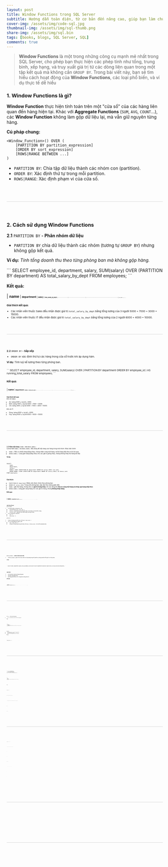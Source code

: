 ```yaml
---
layout: post
title: Window Functions trong SQL Server
subtitle: Hướng dẫn toàn diện, từ cơ bản đến nâng cao, giúp bạn làm chủ Window Functions trong SQL.
cover-img: /assets/img/code-sql.jpg
thumbnail-img: /assets/img/sql-thumb.png
share-img: /assets/img/sql.bin
tags: [books, blogs, SQL Server, SQL]
comments: true
---
```


>**Window Functions** là một trong những công cụ mạnh mẽ nhất trong SQL Server, cho phép bạn thực hiện các phép tính như tổng, trung bình, xếp hạng, và truy xuất giá trị từ các dòng liên quan trong một tập kết quả mà không cần `GROUP BY`. Trong bài viết này, bạn sẽ tìm hiểu cách hoạt động của **Window Functions**, các loại phổ biến, và ví dụ thực tế dễ hiểu

### 1. Window Functions là gì?
**Window Function** thực hiện tính toán trên một "cửa sổ" của các hàng liên quan đến hàng hiện tại. Khác với **Aggregate Functions** (`SUM`, `AVG`, `COUNT`...), các **Window Function** không làm gộp dữ liệu lại, mà vẫn giữ nguyên từng hàng.

**Cú pháp chung:**
```
<Window_Function>() OVER (
    [PARTITION BY partition_expression]
    [ORDER BY sort_expression]
    [ROWS|RANGE BETWEEN ...]
)
```

<div style='margin-bottom:16px'></div>

* `PARTITION BY`: Chia tập dữ liệu thành các nhóm con (partition).
* `ORDER BY`: Xác định thứ tự trong mỗi partition.
* `ROWS|RANGE`: Xác định phạm vi của cửa số.

<div style="border: 1px solid #e6e6e6; margin:64px 0"></div>

### 2. Cách sử dụng Window Functions
**2.1** `PARTITION BY` **- Phân nhóm dữ liệu**
* `PARTITION BY` chia dữ liệu thành các nhóm (tương tự `GROUP BY`) nhưng không gộp kết quả.

**Ví dụ:** _Tính tổng doanh thu theo từng phòng ban mà không gộp hàng._
<div style='margin-top:16px'></div>
```
SELECT 
    employee_id,
    department,
    salary,
    SUM(salary) OVER (PARTITION BY department) AS total_salary_by_dept
FROM employees;
```
<div style='margin-bottom:16px'></div>

**Kết quả:**
<div style='margin-top:16px'></div>

| <small>**name**<small/> | <small>**department**<small/> | <small>**salary**<small/> | <small>**total_salary_by_dept**<small/> |
|----------------------|-------------------------------------|---------------------------------------------------------------------|
| <small>An<small/> | <small>Sales<small/> | <small>5000<small/> | <small>15000<small/>|
| <small>Bình<small/> | <small>Sales<small/> | <small>7000<small/> | <small>15000<small/>|
| <small>Chi<small/> | <small>Sales<small/> | <small>3000<small/> | <small>15000<small/>|
| <small>Dũng<small/> | <small>IT<small/> | <small>6000<small/> | <small>10000<small/>|
| <small>Huy<small/> | <small>IT<small/> | <small>4000<small/> | <small>10000<small/>|

<div style='margin-bottom:16px'></div>

**Giải thích kết quả:**
* Các nhân viên thuộc Sales đều nhận được giá trị `total_salary_by_dept` bằng tổng lương của 3 người 5000 + 7000 + 3000 = 15000.
* Các nhân viên thuộc IT đều nhận được giá trị `total_salary_by_dept` bằng tổng lương của 2 người 6000 + 4000 = 10000.

<div style="border: 1px solid #e6e6e6; margin:48px 0"></div>

**2.2** `ORDER BY` **- Sắp xếp**
* `ORDER BY` xác định thứ tự các hàng trong cửa sổ trước khi áp dụng hàm.

**Ví dụ:** Tính luỹ kế lương theo từng phòng ban.
<div style='margin-top:16px'></div>
```
SELECT 
    employee_id,
    department,
    salary,
    SUM(salary) OVER (
        PARTITION BY department
        ORDER BY employee_id
    ) AS running_total_salary
FROM employees;
```
<div style='margin-bottom:16px'></div>

**Kết quả:**
<div style='margin-top:16px'></div>

| <small>**name**<small/> | <small>**department**<small/> | <small>**salary**<small/> | <small>**running_total_salary**<small/> |
|----------------------|-------------------------------------|---------------------------------------------------------------------|
| <small>An<small/> | <small>Sales<small/> | <small>5000<small/> | <small>5000<small/>|
| <small>Bình<small/> | <small>Sales<small/> | <small>7000<small/> | <small>12000<small/>|
| <small>Chi<small/> | <small>Sales<small/> | <small>3000<small/> | <small>15000<small/>|
| <small>Dũng<small/> | <small>IT<small/> | <small>6000<small/> | <small>6000<small/>|
| <small>Huy<small/> | <small>IT<small/> | <small>4000<small/> | <small>10000<small/>|

<div style='margin-bottom:16px'></div>

**Giải thích kết quả:**  
Đối với Sales:
* An: lương 5000 => luỹ kế = 5000.
* Bình: lương 7000 => luỹ kế 5000 + 7000 = 12000.
* Chi: lương 3000 => luỹ kế 5000 + 7000 + 3000 = 15000.

Đối với IT:
* Dũng: lương 6000 => luỹ kế = 6000.
* Huy: lương 4000 => luỹ kế 6000 + 4000 = 10000.

<div style="border: 1px solid #e6e6e6; margin:48px 0"></div>

**2.3 Hàm xếp hạng:** `RANK()` **vs** `DENSE_RANK()`  
Cả hai hàm `RANK()` và `DENSE_RANK()` đều dùng để xếp hạng các hàng trong một nhóm. Khác biệt chính:
* `RANK()`: Nếu có nhiều hàng bằng nhau, chúng nhận cùng một hạng, và thứ hạng tiếp theo sẽ bị bỏ qua.
* `DENSE_RANK()`: Cũng gán hạng băng nhau cho các giá trị giống nhau, nhưng không nhảy thứ hạng kế tiếp.

**Ví dụ:**
<div style='margin-top:16px'></div>

```
SELECT
    name,
    department,
    salary,
    RANK() OVER (PARTITION BY department ORDER BY salary DESC) AS rank,
    DENSE_RANK() OVER (PARTITION BY department ORDER BY salary DESC) AS dense_rank
FROM employees;
```
<div style='margin-bottom:16px'></div>

**Giải thích:**
* `PARTITION BY department` Nhân viên được nhóm theo phòng ban.
* `ORDER BY salary DESC` Trong mỗi phòng ban, sắp xếp theo lương giảm dẫn.
* `RANK()` gán thứ hạng, nhưng nếu có **giá trị trùng nhau**, thì các dòng đó **chia sẻ cùng một hạng và nhảy qua hạng tiếp theo**.
* `DENSE_RANK()` cũng gán cùng hạng cho các giá trị trùng, nhưng **không nhảy hạng**.

**Kết quả:**

<div style='margin-top:16px'></div>

| <small>**name**<small/> | <small>**department**<small/> | <small>**salary**<small/> | <small>**rank**<small/> | <small>**dense_rank**<small/> |
|----------------------|-------------------------------------|---------------------------------------------------------------------|
| <small>An<small/> | <small>Sales<small/> | <small>8000<small/> | <small>1<small/> | <small>1<small/> |
| <small>Bình<small/> | <small>Sales<small/> | <small>8000<small/> | <small>1<small/> | <small>1<small/> |
| <small>Chi<small/> | <small>Sales<small/> | <small>6000<small/> | <small>3<small/> | <small>2<small/> |
| <small>Dũng<small/> | <small>IT<small/> | <small>7000<small/> | <small>1<small/> | <small>1<small/> |
| <small>Huy<small/> | <small>IT<small/> | <small>6800<small/> | <small>2<small/> | <small>2<small/> |

<div style='margin-bottom:16px'></div>

**Giải thích kết quả:**  
Đối với Sales:
* An và Bình đều có lương 8000, nên:
    * Cả hai đều được `RANK` = `DENSE_RANK` = 1.
    * Với `RANK()`, hạng tiếp theo sau hai người hạng 1 sẽ là hạng 3 (vì đã chiếm 2 dòng).
    * Với `DENSE_RANK()`, hạng tiếp theo vẫn là hạng 2 (không bị nhảy).
* Chi có lương 6000, thấp hơn:
    * `RANK` = 3.
    * `DENSE_RANK)` = 2.

Đối với IT:
* Dũng:  có lương cao nhất (7000), nên `RANK` = `DENSE_RANK` = 1
* Huy: có lương thấp hơn (6800), nên:   
    * `RANK` = `DENSE_RANK` = 2
    * Không có trùng lương trong nhóm này, nên `RANK()` và `DENSE_RANK()` cho ra kết quả giống nhau.

<div style="border: 1px solid #e6e6e6; margin:48px 0"></div>

**2.4** `ROW_NUMBER()` **- Đánh số thứ tự duy nhất**
* Hàm `ROW_NUMBER()` gán số thứ tự duy nhất cho từng hàng trong mỗi partition, không quan tâm đến giá trị có trùng nhau.

**Ví dụ:**
<div style='margin-top:16px'></div>
```
SELECT
    name,
    department,
    salary,
    ROW_NUMBER() OVER (PARTITION BY department ORDER BY salary DESC) AS row_num
FROM employees;
```
<div style='margin-bottom:16px'></div>

**Giải thích:**
* Dữ liệu được chia theo từng phòng ban
* Sắp xếp lương giảm dần.
* Mỗi hàng được đánh số từ 1 tăng dần, không nhảy số.

**Kết quả:**
<div style='margin-top:16px'></div>

| <small>**name**<small/> | <small>**department**<small/> | <small>**salary**<small/> | <small>**row_num**<small/> | 
|----------------------|-------------------------------------|---------------------------------------------------------------------|
| <small>An<small/> | <small>Sales<small/> | <small>8000<small/> | <small>1<small/> | 
| <small>Bình<small/> | <small>Sales<small/> | <small>8000<small/> | <small>2<small/> | 
| <small>Chi<small/> | <small>Sales<small/> | <small>6000<small/> | <small>3<small/> | 
| <small>Dũng<small/> | <small>IT<small/> | <small>7000<small/> | <small>1<small/> | 
| <small>Huy<small/> | <small>IT<small/> | <small>6800<small/> | <small>2<small/> | 

<div style="border: 1px solid #e6e6e6; margin:48px 0"></div>

**2.4** `NTILE(n)` **- Chia nhóm phần bằng nhau**
* `NTILE(n)` chia dữ liệu thành `n` nhóm có kích thước bằng nhau.

**Ví dụ:**
<div style='margin-top:16px'></div>

```
SELECT
    name,
    department,
    salary,
    NTILE(4) OVER (ORDER BY salary DESC) AS salary_quartile
FROM employees;
```
<div style='margin-bottom:16px'></div>

**Giải thích:**
* Toàn bộ dữ liệu được sắp xếp theo lương giảm dần
* Chia thành 4 nhóm (quartiles).
* Nhóm 1 có mức lương cao nhât, nhóm 4 thấp nhất.

**Kết quả:**
<div style='margin-top:16px'></div>

| <small>**name**<small/> | <small>**department**<small/> | <small>**salary**<small/> | <small>**salary_quartile**<small/> | 
|----------------------|-------------------------------------|---------------------------------------------------------------------|
| <small>An<small/> | <small>Sales<small/> | <small>8000<small/> | <small>1<small/> | 
| <small>Bình<small/> | <small>Sales<small/> | <small>8000<small/> | <small>1<small/> | 
| <small>Chi<small/> | <small>Sales<small/> | <small>6000<small/> | <small>2<small/> | 
| <small>Dũng<small/> | <small>IT<small/> | <small>7000<small/> | <small>1<small/> | 
| <small>Huy<small/> | <small>IT<small/> | <small>6800<small/> | <small>2<small/> | 

<div style="border: 1px solid #e6e6e6; margin:48px 0"></div>

**2.5** `LAG()` **và** `LEAD()` **- Truy xuất dòng trước hoặc sau**
* `LAG()`: Lấy giá trị của hàng trước đó trog cùng partition.
* `LEAD()`: Lấy giá trị của hàng kế tiếp trong cùng partiton.

**Ví dụ** `LAG()`: Lấy  mức lương của nhân viên trước đó trong phòng ban để so sánh.
<div style='margin-top:16px'></div>

```
SELECT
    name,
    department,
    salary,
    LAG(salary) OVER (PARTITION BY department ORDER BY salary DESC) AS prev_salary
FROM employees;
```
<div style='margin-bottom:16px'></div>

**Kết quả:**
 <div style='margin-top:16px'></div>

| <small>**name**<small/> | <small>**department**<small/> | <small>**salary**<small/> | <small>**prev_salary**<small/> | 
|----------------------|-------------------------------------|---------------------------------------------------------------------|
| <small>An<small/> | <small>Sales<small/> | <small>8000<small/> | <small>NULL<small/> | 
| <small>Bình<small/> | <small>Sales<small/> | <small>8000<small/> | <small>8000<small/> | 
| <small>Chi<small/> | <small>Sales<small/> | <small>6000<small/> | <small>8000<small/> | 
| <small>Dũng<small/> | <small>IT<small/> | <small>7000<small/> | <small>NULL<small/> | 
| <small>Huy<small/> | <small>IT<small/> | <small>6800<small/> | <small>7000<small/> | 

<div style='margin-bottom:16px'></div>

**Ví dụ** `LEAD()`: Lấy mức lương của nhân viên kế tiếp trong phòng ban để so sánh.
<div style='margin-top:16px'></div>
```
SELECT
    name,
    department,
    salary,
    LEAD(salary) OVER (PARTITION BY department ORDER BY salary DESC) AS next_salary
FROM employees;
```
<div style='margin-bottom:16px'></div>

**Kết quả:**
 <div style='margin-top:16px'></div>

| <small>**name**<small/> | <small>**department**<small/> | <small>**salary**<small/> | <small>**next_salary**<small/> | 
|----------------------|-------------------------------------|---------------------------------------------------------------------|
| <small>An<small/> | <small>Sales<small/> | <small>8000<small/> | <small>8000<small/> | 
| <small>Bình<small/> | <small>Sales<small/> | <small>8000<small/> | <small>6000<small/> | 
| <small>Chi<small/> | <small>Sales<small/> | <small>6000<small/> | <small>NULL<small/> | 
| <small>Dũng<small/> | <small>IT<small/> | <small>7000<small/> | <small>6800<small/> | 
| <small>Huy<small/> | <small>IT<small/> | <small>6800<small/> | <small>NULL<small/> | 

<div style="border: 1px solid #e6e6e6; margin:48px 0"></div>

**2.6 Các hàm tổng hợp:** `SUM()`, `AVG()`, `MIN()`, `MAX()`

**Ví dụ:** _Tổng lương được cộng dồn theo thứ tự lương giảm dần trong mỗi phòng ban._
<div style='margin-top:16px'></div>
```
SELECT
    name,
    department,
    salary,
    SUM(salary) OVER (PARTITION BY department ORDER BY salary DESC) AS running_total
FROM employees;
```
<div style='margin-bottom:16px'></div>

**Kết quả:**
 <div style='margin-top:16px'></div>

| <small>**name**<small/> | <small>**department**<small/> | <small>**salary**<small/> | <small>**running_total**<small/> | 
|----------------------|-------------------------------------|---------------------------------------------------------------------|
| <small>An<small/> | <small>Sales<small/> | <small>8000<small/> | <small>8000<small/> | 
| <small>Bình<small/> | <small>Sales<small/> | <small>8000<small/> | <small>16000<small/> | 
| <small>Chi<small/> | <small>Sales<small/> | <small>6000<small/> | <small>22000<small/> | 
| <small>Dũng<small/> | <small>IT<small/> | <small>7000<small/> | <small>7000<small/> | 
| <small>Huy<small/> | <small>IT<small/> | <small>6800<small/> | <small>13800<small/> | 

<div style='margin-bottom:16px'></div>

**Giải thích kết quả:**  
Đối với Sales:
* An: có lương 8000 =>  tổng tích lũy là 8000
* Bình: cũng có lương 8000 => cộng thêm vào tổng → 8000 + 8000 = 16000.
* Chi: có lương 6000 => tổng cộng dồn là 8000 + 8000 + 6000 = 22000.

Đối với IT:
* Dũng: có lương 7000 =>  tổng tích lũy là 7000
* Huy: có lương 6800 => cộng thêm vào → 7000 + 6800 = 13800.

**Ví dụ:** _Trung bình lương được tính tích luỹ từ dòng đầu đến dòng hiện tại._
<div style='margin-top:16px'></div>
```
SELECT
    name,
    department,
    salary,
    AVG(salary) OVER (
        PARTITION BY department 
        ORDER BY salary DESC 
        ROWS BETWEEN UNBOUNDED PRECEDING AND CURRENT ROW
    ) AS running_avg
FROM employees;
```
<div style='margin-top:16px'></div>

**Kết quả:**
 <div style='margin-top:16px'></div>

| <small>**name**<small/> | <small>**department**<small/> | <small>**salary**<small/> | <small>**running_avg**<small/> | 
|----------------------|-------------------------------------|---------------------------------------------------------------------|
| <small>An<small/> | <small>Sales<small/> | <small>8000<small/> | <small>8000.00<small/> | 
| <small>Bình<small/> | <small>Sales<small/> | <small>8000<small/> | <small>8000.00<small/> | 
| <small>Chi<small/> | <small>Sales<small/> | <small>6000<small/> | <small>7333.33<small/> | 
| <small>Dũng<small/> | <small>IT<small/> | <small>7000<small/> | <small>7000.00<small/> | 
| <small>Huy<small/> | <small>IT<small/> | <small>6800<small/> | <small>6900.00<small/> | 

<div style='margin-bottom:16px'></div>

**Giải thích kết quả:**  
Đối với Sales:
* An: chỉ có 1 dòng => trung bình = 8000
* Bình: AVG(8000, 8000) = 8000
* Chi: AVG(8000, 8000, 6000) = (8000 + 8000 + 6000)/3 = 7333.33

Đối với IT:
* Dũng: chỉ có 1 dòng => 7000
* Huy: AVG(7000, 6800) = (7000 + 6800)/2 = 6900

<div style="border: 1px solid #e6e6e6; margin:64px 0"></div>

### 3. Lưu ý khi sử dụng Window Functions  
* Luôn cần từ khóa `OVER()`.
* Không thể sử dụng trực tiếp trong `WHERE` (dùng trong `SELECT` hoặc `ORDER BY`).
* Hiệu suất phụ thuộc vào việc phân vùng và sắp xếp dữ liệu.
* Tối ưu chỉ khi có chỉ mục phù hợp và dữ liệu không quá lớn.

<div style="border: 1px solid #e6e6e6; margin:64px 0"></div>

### 4. Tổng kết 
**Window Functions** là công cụ mạnh mẽ giúp bạn xử lý các bài toán phức tạp trong SQL Server mà không cần phải viết nhiều câu lệnh con hay join phức tạp. Hiểu rõ cách hoạt động và áp dụng đúng cách sẽ giúp bạn tối ưu hiệu suất và mở rộng khả năng phân tích dữ liệu.







